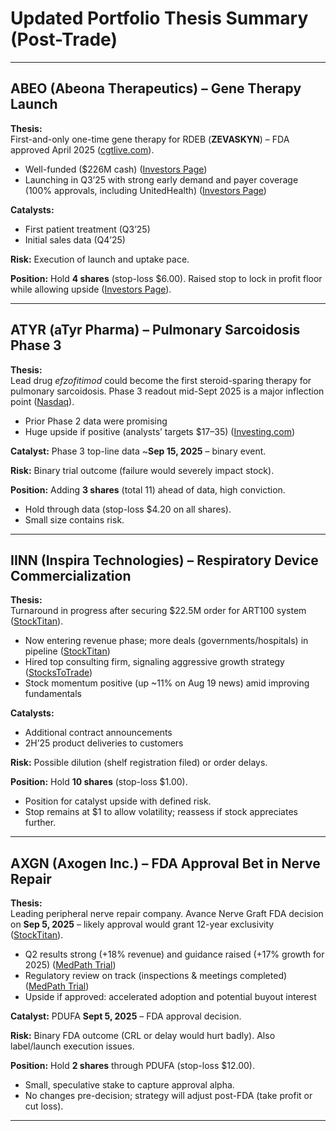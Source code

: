 # Updated Portfolio Thesis Summary (Post-Trade)

---

## ABEO (Abeona Therapeutics) – Gene Therapy Launch
**Thesis:**  
First-and-only one-time gene therapy for RDEB (**ZEVASKYN**) – FDA approved April 2025 ([cgtlive.com](https://cgtlive.com)).  
- Well-funded ($226M cash) ([Investors Page](https://investors.abeonatherapeutics.com))  
- Launching in Q3’25 with strong early demand and payer coverage (100% approvals, including UnitedHealth) ([Investors Page](https://investors.abeonatherapeutics.com))  

**Catalysts:**  
- First patient treatment (Q3’25)  
- Initial sales data (Q4’25)  

**Risk:** Execution of launch and uptake pace.  

**Position:** Hold **4 shares** (stop-loss $6.00). Raised stop to lock in profit floor while allowing upside ([Investors Page](https://investors.abeonatherapeutics.com)).  

---

## ATYR (aTyr Pharma) – Pulmonary Sarcoidosis Phase 3
**Thesis:**  
Lead drug *efzofitimod* could become the first steroid-sparing therapy for pulmonary sarcoidosis. Phase 3 readout mid-Sept 2025 is a major inflection point ([Nasdaq](https://nasdaq.com)).  
- Prior Phase 2 data were promising  
- Huge upside if positive (analysts’ targets $17–35) ([Investing.com](https://investing.com))  

**Catalyst:** Phase 3 top-line data ~**Sep 15, 2025** – binary event.  

**Risk:** Binary trial outcome (failure would severely impact stock).  

**Position:** Adding **3 shares** (total 11) ahead of data, high conviction.  
- Hold through data (stop-loss $4.20 on all shares).  
- Small size contains risk.  

---

## IINN (Inspira Technologies) – Respiratory Device Commercialization
**Thesis:**  
Turnaround in progress after securing $22.5M order for ART100 system ([StockTitan](https://stocktitan.net)).  
- Now entering revenue phase; more deals (governments/hospitals) in pipeline ([StockTitan](https://stocktitan.net))  
- Hired top consulting firm, signaling aggressive growth strategy ([StocksToTrade](https://stockstotrade.com))  
- Stock momentum positive (up ~11% on Aug 19 news) amid improving fundamentals  

**Catalysts:**  
- Additional contract announcements  
- 2H’25 product deliveries to customers  

**Risk:** Possible dilution (shelf registration filed) or order delays.  

**Position:** Hold **10 shares** (stop-loss $1.00).  
- Position for catalyst upside with defined risk.  
- Stop remains at $1 to allow volatility; reassess if stock appreciates further.  

---

## AXGN (Axogen Inc.) – FDA Approval Bet in Nerve Repair
**Thesis:**  
Leading peripheral nerve repair company. Avance Nerve Graft FDA decision on **Sep 5, 2025** – likely approval would grant 12-year exclusivity ([StockTitan](https://stocktitan.net)).  
- Q2 results strong (+18% revenue) and guidance raised (+17% growth for 2025) ([MedPath Trial](https://trial.medpath.com))  
- Regulatory review on track (inspections & meetings completed) ([MedPath Trial](https://trial.medpath.com))  
- Upside if approved: accelerated adoption and potential buyout interest  

**Catalyst:** PDUFA **Sept 5, 2025** – FDA approval decision.  

**Risk:** Binary FDA outcome (CRL or delay would hurt badly). Also label/launch execution issues.  

**Position:** Hold **2 shares** through PDUFA (stop-loss $12.00).  
- Small, speculative stake to capture approval alpha.  
- No changes pre-decision; strategy will adjust post-FDA (take profit or cut loss).  

---
